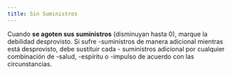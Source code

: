 ```yaml
---
title: Sin Suministros
---
```


Cuando **se agoten sus suministros** (disminuyan hasta 0), marque la debilidad desprovisto. Si sufre -suministros de manera adicional mientras está desprovisto, debe sustituir cada - suministros adicional por cualquier combinación de -salud, -espíritu o -impulso de acuerdo con las circunstancias.
